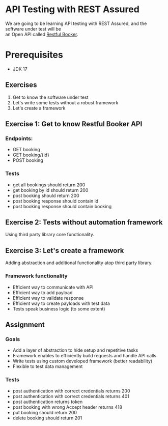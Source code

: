 # API Testing with REST Assured

We are going to be learning API testing with REST Assured, and the software under test will be  
an Open API called [Restful Booker](https://restful-booker.herokuapp.com/apidoc/index.html).

# Prerequisites

- JDK 17

## Exercises

1. Get to know the software under test
1. Let's write some tests without a robust framework
1. Let's create a framework

## Exercise 1: Get to know Restful Booker API

### Endpoints:

- GET booking
- GET booking/{id}
- POST booking

### Tests

- get all bookings should return 200
- get booking by id should return 200
- post booking should return 200
- post booking response should contain id
- post booking response should contain booking

## Exercise 2: Tests without automation framework

Using third party library core functionality.

## Exercise 3: Let's create a framework

Adding abstraction and additional functionality atop third party library.

### Framework functionality

- Efficient way to communicate with API
- Efficient way to add payload
- Efficient way to validate response
- Efficient way to create payloads with test data
- Tests speak business logic (to some extent)

## Assignment

### Goals

- Add a layer of abstraction to hide setup and repetitive tasks
- Framework enables to efficiently build requests and handle API calls
- Write tests using custom developed framework (better readability)
- Flexible to test data management

### Tests

- post authentication with correct credentials returns 200
- post authentication with correct credentials returns 401
- post authentication returns token
- post booking with wrong Accept header returns 418
- put booking should return 200
- delete booking should return 201